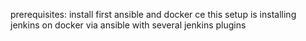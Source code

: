 prerequisites: install first ansible and docker ce
this setup is installing jenkins on docker via ansible with several jenkins plugins
